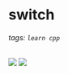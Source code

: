 # switch
###### tags: `learn cpp`

![](https://i.imgur.com/058J3K3.png)
![](https://i.imgur.com/IOEwri4.png)
